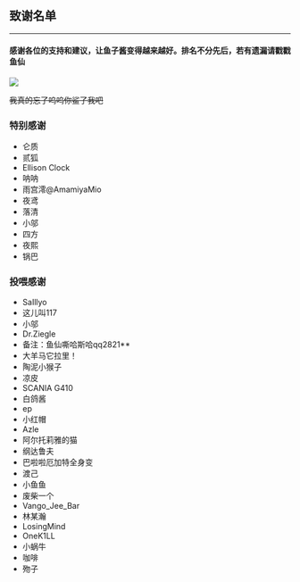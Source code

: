 ## 致谢名单
***
#### 感谢各位的支持和建议，让鱼子酱变得越来越好。排名不分先后，若有遗漏请戳戳鱼仙

![](image/IMG_3914.GIF)

~~我真的忘了呜呜你鲨了我吧~~
### 特别感谢

* 仑质
* 贰狐
* Ellison Clock
* 呐呐
* 雨宫澪@AmamiyaMio
* 夜鸢
* 落清
* 小邬
* 四方
* 夜熙
* 锅巴

### 投喂感谢

* SaIllyo
* 这儿叫117
* 小邬
* Dr.Ziegle
* 备注：鱼仙嘶哈斯哈qq2821**
* 大羊马它拉里！
* 陶泥小猴子
* 凉皮
* SCANIA G410
* 白鸽酱
* ep
* 小红帽
* Azle
* 阿尔托莉雅的猫
* 纲达鲁夫
* 巴啦啦厄加特全身变
* 渡己
* 小鱼鱼
* 废柴一个
* Vango_Jee_Bar
* 林某瀚
* LosingMind
* OneK1LL
* 小蜗牛
* 咖啡
* 歾子



